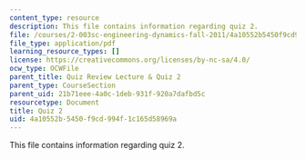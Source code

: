 ```yaml
---
content_type: resource
description: This file contains information regarding quiz 2.
file: /courses/2-003sc-engineering-dynamics-fall-2011/4a10552b5450f9cd994f1c165d58969a_MIT2_003SCF11_quiz2.pdf
file_type: application/pdf
learning_resource_types: []
license: https://creativecommons.org/licenses/by-nc-sa/4.0/
ocw_type: OCWFile
parent_title: Quiz Review Lecture & Quiz 2
parent_type: CourseSection
parent_uid: 21b71eee-4a0c-1deb-931f-920a7dafbd5c
resourcetype: Document
title: Quiz 2
uid: 4a10552b-5450-f9cd-994f-1c165d58969a
---
```

This file contains information regarding quiz 2.